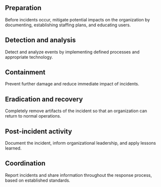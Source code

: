 ## Preparation

Before incidents occur, mitigate potential impacts on the organization by documenting, establishing staffing plans, and educating users.

## Detection and analysis

Detect and analyze events by implementing defined processes and appropriate technology.

## Containment

Prevent further damage and reduce immediate impact of incidents.

## Eradication and recovery

Completely remove artifacts of the incident so that an organization can return to normal operations.

## Post-incident activity

Document the incident, inform organizational leadership, and apply lessons learned.

## Coordination

Report incidents and share information throughout the response process, based on established standards.